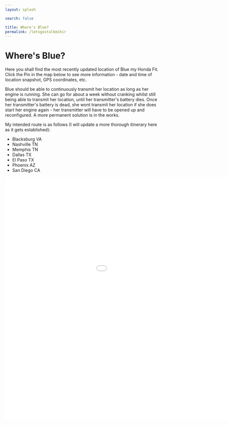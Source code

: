 ```yaml
---
layout: splash

search: false

title: Where's Blue? 
permalink: /letsgostalkmihir
---
```


# Where's Blue?

Here you shall find the most recently updated location of Blue my Honda Fit. Click the Pin in the map below to see more information - date and time of location snapshot, GPS coordinates, etc. 

Blue should be able to continuously transmit her location as long as her engine is running. She can go for about a week without cranking whilst still being able to transmit her location, until her transmitter's battery dies. Once her transmitter's battery is dead, she wont transmit her location if she does start her engine again - her transmitter will have to be opened up and reconfigured. A more permanent solution is in the works.

My intended route is as follows (I will update a more thorough itinerary here as it gets established):
- Blacksburg VA
- Nashville TN
- Memphis TN
- Dallas TX
- El Paso TX
- Phoenix AZ
- San Diego CA

<p align="center">
    <iframe name="fmeeframe" style="width: 1200px; height: 800px" frameborder="0" scrolling="no" marginheight="0" marginwidth="0" src="//www.followmee.com/maps.aspx?key=0e9b2deaf825b3370a4e7fe1cf4f341d&username=orangesapples&type=2&deviceid=12452254&function=currentfordevice&rt=1"></iframe>
</p>
